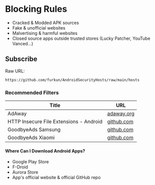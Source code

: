# Blocking Rules
- Cracked & Modded APK sources
- Fake & unofficial websites
- Malvertising & harmful websites
- Closed source apps outside trusted stores (Lucky Patcher, YouTube Vanced...)

## Subscribe
Raw URL:
```sh
https://github.com/furkun/AndroidSecurityHosts/raw/main/hosts
```

### Recommended Filters
| Title | URL |
| --- | --- |
| AdAway | [adaway.org](https://adaway.org/hosts.txt) |
| HTTP Insecure File Extensions - Android | [github.com](https://github.com/InnoScorpio/Special-Hosts/blob/master/HTTP_Insecure/File-Extensions/Android.txt) |
| GoodbyeAds Samsung | [github.com](https://github.com/jerryn70/GoodbyeAds/blob/master/Extension/GoodbyeAds-Samsung-AdBlock.txt) |
| GoodbyeAds Xiaomi | [github.com](https://github.com/jerryn70/GoodbyeAds/blob/master/Extension/GoodbyeAds-Xiaomi-Extension.txt) |

#### Where Can I Download Android Apps?
- Google Play Store
- F-Droid
- Aurora Store
- App's official website & official GitHub repo

